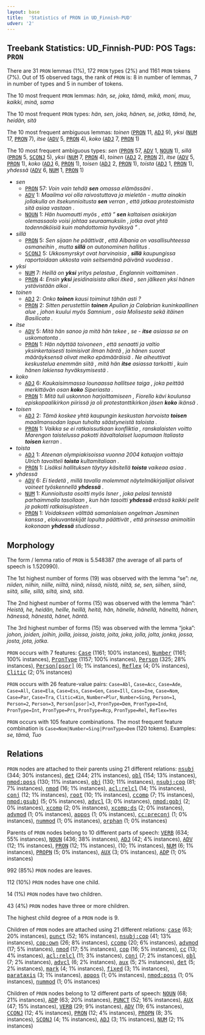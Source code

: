```yaml
---
layout: base
title:  'Statistics of PRON in UD_Finnish-PUD'
udver: '2'
---
```


## Treebank Statistics: UD_Finnish-PUD: POS Tags: `PRON`

There are 31 `PRON` lemmas (1%), 172 `PRON` types (2%) and 1161 `PRON` tokens (7%).
Out of 15 observed tags, the rank of `PRON` is: 8 in number of lemmas, 7 in number of types and 5 in number of tokens.

The 10 most frequent `PRON` lemmas: <em>hän, se, joka, tämä, mikä, moni, muu, kaikki, minä, sama</em>

The 10 most frequent `PRON` types:  <em>hän, sen, joka, hänen, se, jotka, tämä, he, heidän, sitä</em>

The 10 most frequent ambiguous lemmas: <em>toinen</em> (<tt><a href="fi_pud-pos-PRON.html">PRON</a></tt> 11, <tt><a href="fi_pud-pos-ADJ.html">ADJ</a></tt> 9), <em>yksi</em> (<tt><a href="fi_pud-pos-NUM.html">NUM</a></tt> 17, <tt><a href="fi_pud-pos-PRON.html">PRON</a></tt> 7), <em>itse</em> (<tt><a href="fi_pud-pos-ADV.html">ADV</a></tt> 5, <tt><a href="fi_pud-pos-PRON.html">PRON</a></tt> 4), <em>koko</em> (<tt><a href="fi_pud-pos-ADJ.html">ADJ</a></tt> 7, <tt><a href="fi_pud-pos-PRON.html">PRON</a></tt> 1)

The 10 most frequent ambiguous types:  <em>sen</em> (<tt><a href="fi_pud-pos-PRON.html">PRON</a></tt> 57, <tt><a href="fi_pud-pos-ADV.html">ADV</a></tt> 1, <tt><a href="fi_pud-pos-NOUN.html">NOUN</a></tt> 1), <em>sillä</em> (<tt><a href="fi_pud-pos-PRON.html">PRON</a></tt> 5, <tt><a href="fi_pud-pos-SCONJ.html">SCONJ</a></tt> 5), <em>yksi</em> (<tt><a href="fi_pud-pos-NUM.html">NUM</a></tt> 7, <tt><a href="fi_pud-pos-PRON.html">PRON</a></tt> 4), <em>toinen</em> (<tt><a href="fi_pud-pos-ADJ.html">ADJ</a></tt> 2, <tt><a href="fi_pud-pos-PRON.html">PRON</a></tt> 2), <em>itse</em> (<tt><a href="fi_pud-pos-ADV.html">ADV</a></tt> 5, <tt><a href="fi_pud-pos-PRON.html">PRON</a></tt> 1), <em>koko</em> (<tt><a href="fi_pud-pos-ADJ.html">ADJ</a></tt> 6, <tt><a href="fi_pud-pos-PRON.html">PRON</a></tt> 1), <em>toisen</em> (<tt><a href="fi_pud-pos-ADJ.html">ADJ</a></tt> 2, <tt><a href="fi_pud-pos-PRON.html">PRON</a></tt> 1), <em>toista</em> (<tt><a href="fi_pud-pos-ADJ.html">ADJ</a></tt> 1, <tt><a href="fi_pud-pos-PRON.html">PRON</a></tt> 1), <em>yhdessä</em> (<tt><a href="fi_pud-pos-ADV.html">ADV</a></tt> 6, <tt><a href="fi_pud-pos-NUM.html">NUM</a></tt> 1, <tt><a href="fi_pud-pos-PRON.html">PRON</a></tt> 1)


* <em>sen</em>
  * <tt><a href="fi_pud-pos-PRON.html">PRON</a></tt> 57: <em>Voin vain tehdä <b>sen</b> omassa elämässäni .</em>
  * <tt><a href="fi_pud-pos-ADV.html">ADV</a></tt> 1: <em>Maailma voi olla raivostuttava ja mieletön - mutta ainakin jollakulla on itsekunnioitusta <b>sen</b> verran , että jatkaa protestoimista sitä asiaa vastaan .</em>
  * <tt><a href="fi_pud-pos-NOUN.html">NOUN</a></tt> 1: <em>Hän huomautti myös , että ” <b>sen</b> kaltaisen asiakirjan olemassaolo voisi johtaa seuraamuksiin , jotka ovat yhtä todennäköisiä kuin mahdottomia hyväksyä ” .</em>
* <em>sillä</em>
  * <tt><a href="fi_pud-pos-PRON.html">PRON</a></tt> 5: <em>Sen sijaan he päättivät , että Albania on vasallisuhteessa osmaneihin , mutta <b>sillä</b> on autonominen hallitus .</em>
  * <tt><a href="fi_pud-pos-SCONJ.html">SCONJ</a></tt> 5: <em>Ukkosmyrskyt ovat harvinaisia , <b>sillä</b> kaupungissa raportoidaan ukkosta vain seitsemänä päivänä vuodessa .</em>
* <em>yksi</em>
  * <tt><a href="fi_pud-pos-NUM.html">NUM</a></tt> 7: <em>Heillä on <b>yksi</b> yritys pelastua , Englannin voittaminen .</em>
  * <tt><a href="fi_pud-pos-PRON.html">PRON</a></tt> 4: <em>Ensin <b>yksi</b> jesidinaisista alkoi itkeä , sen jälkeen yksi hänen ystävistään alkoi .</em>
* <em>toinen</em>
  * <tt><a href="fi_pud-pos-ADJ.html">ADJ</a></tt> 2: <em>Onko <b>toinen</b> kausi toiminut tähän asti ?</em>
  * <tt><a href="fi_pud-pos-PRON.html">PRON</a></tt> 2: <em>Sitten perustettiin <b>toinen</b> Apulian ja Calabrian kuninkaallinen alue , johon kuului myös Samnium , osia Molisesta sekä itäinen Basilicata .</em>
* <em>itse</em>
  * <tt><a href="fi_pud-pos-ADV.html">ADV</a></tt> 5: <em>Mitä hän sanoo ja mitä hän tekee , se - <b>itse</b> asiassa se on uskomatonta .</em>
  * <tt><a href="fi_pud-pos-PRON.html">PRON</a></tt> 1: <em>Hän näyttää toivoneen , että senaatti ja valtio yksinkertaisesti toimisivat ilman häntä , ja hänen suorat määräyksensä olivat melko epämääräisiä . Ne aiheuttivat keskustelua enemmän siitä , mitä hän <b>itse</b> asiassa tarkoitti , kuin hänen lakiensa hyväksymisestä .</em>
* <em>koko</em>
  * <tt><a href="fi_pud-pos-ADJ.html">ADJ</a></tt> 6: <em>Kaukaisimmassa lounaassa hallitsee taiga , joka peittää merkittävän osan <b>koko</b> Siperiasta .</em>
  * <tt><a href="fi_pud-pos-PRON.html">PRON</a></tt> 1: <em>Mitä tuli uskonnon harjoittamiseen , Fiorello kävi koulunsa episkopaalikirkon piirissä ja oli protestanttikirkon jäsen <b>koko</b> ikänsä .</em>
* <em>toisen</em>
  * <tt><a href="fi_pud-pos-ADJ.html">ADJ</a></tt> 2: <em>Tämä koskee yhtä kaupungin keskustan harvoista <b>toisen</b> maailmansodan lopun tuholta säästyneistä taloista .</em>
  * <tt><a href="fi_pud-pos-PRON.html">PRON</a></tt> 1: <em>Vaikka se ei ratkaissutkaan konfliktia , ranskalaisten voitto Marengon taistelussa pakotti itävaltalaiset luopumaan Italiasta <b>toisen</b> kerran .</em>
* <em>toista</em>
  * <tt><a href="fi_pud-pos-ADJ.html">ADJ</a></tt> 1: <em>Ateenan olympiakisoissa vuonna 2004 katuajon voittaja Ulrich tavoitteli <b>toista</b> kultamitaliaan .</em>
  * <tt><a href="fi_pud-pos-PRON.html">PRON</a></tt> 1: <em>Lisäksi hallituksen täytyy käsitellä <b>toista</b> vaikeaa asiaa .</em>
* <em>yhdessä</em>
  * <tt><a href="fi_pud-pos-ADV.html">ADV</a></tt> 6: <em>Ei tiedetä , millä tavalla molemmat näytelmäkirjailijat olisivat voineet työskennellä <b>yhdessä</b> .</em>
  * <tt><a href="fi_pud-pos-NUM.html">NUM</a></tt> 1: <em>Kunnioitusta osoitti myös Isner , joka pelasi tennistä parhaimmalla tasollaan , kun hän tasoitti <b>yhdessä</b> erässä kaikki pelit ja pakotti ratkaisupisteen .</em>
  * <tt><a href="fi_pud-pos-PRON.html">PRON</a></tt> 1: <em>Voidakseen välttää samanlaisen ongelman Jasminen kanssa , elokuvantekijät lopulta päättivät , että prinsessa animoitiin kokonaan <b>yhdessä</b> studiossa .</em>

## Morphology

The form / lemma ratio of `PRON` is 5.548387 (the average of all parts of speech is 1.520990).

The 1st highest number of forms (19) was observed with the lemma “se”: <em>ne, niiden, niihin, niille, niiltä, niinä, niissä, niistä, niitä, se, sen, siihen, siinä, siitä, sille, sillä, siltä, sinä, sitä</em>.

The 2nd highest number of forms (15) was observed with the lemma “hän”: <em>Heistä, he, heidän, heille, heillä, heitä, hän, hänelle, hänellä, häneltä, hänen, hänessä, hänestä, hänet, häntä</em>.

The 3rd highest number of forms (15) was observed with the lemma “joka”: <em>johon, joiden, joihin, joilla, joissa, joista, joita, joka, jolla, jolta, jonka, jossa, josta, jota, jotka</em>.

`PRON` occurs with 7 features: <tt><a href="fi_pud-feat-Case.html">Case</a></tt> (1161; 100% instances), <tt><a href="fi_pud-feat-Number.html">Number</a></tt> (1161; 100% instances), <tt><a href="fi_pud-feat-PronType.html">PronType</a></tt> (1157; 100% instances), <tt><a href="fi_pud-feat-Person.html">Person</a></tt> (325; 28% instances), <tt><a href="fi_pud-feat-Person-psor.html">Person[psor]</a></tt> (6; 1% instances), <tt><a href="fi_pud-feat-Reflex.html">Reflex</a></tt> (4; 0% instances), <tt><a href="fi_pud-feat-Clitic.html">Clitic</a></tt> (2; 0% instances)

`PRON` occurs with 26 feature-value pairs: `Case=Abl`, `Case=Acc`, `Case=Ade`, `Case=All`, `Case=Ela`, `Case=Ess`, `Case=Gen`, `Case=Ill`, `Case=Ine`, `Case=Nom`, `Case=Par`, `Case=Tra`, `Clitic=Kin`, `Number=Plur`, `Number=Sing`, `Person=1`, `Person=2`, `Person=3`, `Person[psor]=3`, `PronType=Dem`, `PronType=Ind`, `PronType=Int`, `PronType=Prs`, `PronType=Rcp`, `PronType=Rel`, `Reflex=Yes`

`PRON` occurs with 105 feature combinations.
The most frequent feature combination is `Case=Nom|Number=Sing|PronType=Dem` (120 tokens).
Examples: <em>se, tämä, Tuo</em>


## Relations

`PRON` nodes are attached to their parents using 21 different relations: <tt><a href="fi_pud-dep-nsubj.html">nsubj</a></tt> (344; 30% instances), <tt><a href="fi_pud-dep-det.html">det</a></tt> (244; 21% instances), <tt><a href="fi_pud-dep-obl.html">obl</a></tt> (154; 13% instances), <tt><a href="fi_pud-dep-nmod-poss.html">nmod:poss</a></tt> (130; 11% instances), <tt><a href="fi_pud-dep-obj.html">obj</a></tt> (130; 11% instances), <tt><a href="fi_pud-dep-nsubj-cop.html">nsubj:cop</a></tt> (81; 7% instances), <tt><a href="fi_pud-dep-nmod.html">nmod</a></tt> (16; 1% instances), <tt><a href="fi_pud-dep-acl-relcl.html">acl:relcl</a></tt> (14; 1% instances), <tt><a href="fi_pud-dep-conj.html">conj</a></tt> (12; 1% instances), <tt><a href="fi_pud-dep-root.html">root</a></tt> (10; 1% instances), <tt><a href="fi_pud-dep-ccomp.html">ccomp</a></tt> (7; 1% instances), <tt><a href="fi_pud-dep-nmod-gsubj.html">nmod:gsubj</a></tt> (5; 0% instances), <tt><a href="fi_pud-dep-advcl.html">advcl</a></tt> (3; 0% instances), <tt><a href="fi_pud-dep-nmod-gobj.html">nmod:gobj</a></tt> (2; 0% instances), <tt><a href="fi_pud-dep-xcomp.html">xcomp</a></tt> (2; 0% instances), <tt><a href="fi_pud-dep-xcomp-ds.html">xcomp:ds</a></tt> (2; 0% instances), <tt><a href="fi_pud-dep-advmod.html">advmod</a></tt> (1; 0% instances), <tt><a href="fi_pud-dep-appos.html">appos</a></tt> (1; 0% instances), <tt><a href="fi_pud-dep-cc-preconj.html">cc:preconj</a></tt> (1; 0% instances), <tt><a href="fi_pud-dep-nummod.html">nummod</a></tt> (1; 0% instances), <tt><a href="fi_pud-dep-orphan.html">orphan</a></tt> (1; 0% instances)

Parents of `PRON` nodes belong to 10 different parts of speech: <tt><a href="fi_pud-pos-VERB.html">VERB</a></tt> (634; 55% instances), <tt><a href="fi_pud-pos-NOUN.html">NOUN</a></tt> (436; 38% instances), <tt><a href="fi_pud-pos-ADJ.html">ADJ</a></tt> (42; 4% instances), <tt><a href="fi_pud-pos-ADV.html">ADV</a></tt> (12; 1% instances), <tt><a href="fi_pud-pos-PRON.html">PRON</a></tt> (12; 1% instances),  (10; 1% instances), <tt><a href="fi_pud-pos-NUM.html">NUM</a></tt> (6; 1% instances), <tt><a href="fi_pud-pos-PROPN.html">PROPN</a></tt> (5; 0% instances), <tt><a href="fi_pud-pos-AUX.html">AUX</a></tt> (3; 0% instances), <tt><a href="fi_pud-pos-ADP.html">ADP</a></tt> (1; 0% instances)

992 (85%) `PRON` nodes are leaves.

112 (10%) `PRON` nodes have one child.

14 (1%) `PRON` nodes have two children.

43 (4%) `PRON` nodes have three or more children.

The highest child degree of a `PRON` node is 9.

Children of `PRON` nodes are attached using 21 different relations: <tt><a href="fi_pud-dep-case.html">case</a></tt> (63; 20% instances), <tt><a href="fi_pud-dep-punct.html">punct</a></tt> (52; 16% instances), <tt><a href="fi_pud-dep-nsubj-cop.html">nsubj:cop</a></tt> (41; 13% instances), <tt><a href="fi_pud-dep-cop-own.html">cop:own</a></tt> (26; 8% instances), <tt><a href="fi_pud-dep-ccomp.html">ccomp</a></tt> (20; 6% instances), <tt><a href="fi_pud-dep-advmod.html">advmod</a></tt> (17; 5% instances), <tt><a href="fi_pud-dep-nmod.html">nmod</a></tt> (17; 5% instances), <tt><a href="fi_pud-dep-cop.html">cop</a></tt> (16; 5% instances), <tt><a href="fi_pud-dep-cc.html">cc</a></tt> (13; 4% instances), <tt><a href="fi_pud-dep-acl-relcl.html">acl:relcl</a></tt> (11; 3% instances), <tt><a href="fi_pud-dep-conj.html">conj</a></tt> (7; 2% instances), <tt><a href="fi_pud-dep-obl.html">obl</a></tt> (7; 2% instances), <tt><a href="fi_pud-dep-advcl.html">advcl</a></tt> (6; 2% instances), <tt><a href="fi_pud-dep-aux.html">aux</a></tt> (5; 2% instances), <tt><a href="fi_pud-dep-det.html">det</a></tt> (5; 2% instances), <tt><a href="fi_pud-dep-mark.html">mark</a></tt> (4; 1% instances), <tt><a href="fi_pud-dep-fixed.html">fixed</a></tt> (3; 1% instances), <tt><a href="fi_pud-dep-parataxis.html">parataxis</a></tt> (3; 1% instances), <tt><a href="fi_pud-dep-appos.html">appos</a></tt> (1; 0% instances), <tt><a href="fi_pud-dep-nmod-poss.html">nmod:poss</a></tt> (1; 0% instances), <tt><a href="fi_pud-dep-nummod.html">nummod</a></tt> (1; 0% instances)

Children of `PRON` nodes belong to 12 different parts of speech: <tt><a href="fi_pud-pos-NOUN.html">NOUN</a></tt> (68; 21% instances), <tt><a href="fi_pud-pos-ADP.html">ADP</a></tt> (63; 20% instances), <tt><a href="fi_pud-pos-PUNCT.html">PUNCT</a></tt> (52; 16% instances), <tt><a href="fi_pud-pos-AUX.html">AUX</a></tt> (47; 15% instances), <tt><a href="fi_pud-pos-VERB.html">VERB</a></tt> (29; 9% instances), <tt><a href="fi_pud-pos-ADV.html">ADV</a></tt> (19; 6% instances), <tt><a href="fi_pud-pos-CCONJ.html">CCONJ</a></tt> (12; 4% instances), <tt><a href="fi_pud-pos-PRON.html">PRON</a></tt> (12; 4% instances), <tt><a href="fi_pud-pos-PROPN.html">PROPN</a></tt> (8; 3% instances), <tt><a href="fi_pud-pos-SCONJ.html">SCONJ</a></tt> (4; 1% instances), <tt><a href="fi_pud-pos-ADJ.html">ADJ</a></tt> (3; 1% instances), <tt><a href="fi_pud-pos-NUM.html">NUM</a></tt> (2; 1% instances)

